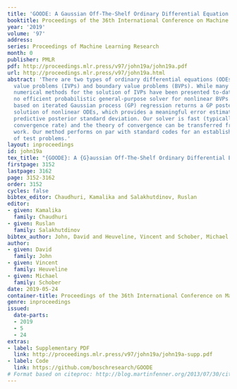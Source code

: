 ```yaml
---
title: 'GOODE: A Gaussian Off-The-Shelf Ordinary Differential Equation Solver'
booktitle: Proceedings of the 36th International Conference on Machine Learning
year: '2019'
volume: '97'
address: 
series: Proceedings of Machine Learning Research
month: 0
publisher: PMLR
pdf: http://proceedings.mlr.press/v97/john19a/john19a.pdf
url: http://proceedings.mlr.press/v97/john19a.html
abstract: 'There are two types of ordinary differential equations (ODEs): initial
  value problems (IVPs) and boundary value problems (BVPs). While many probabilistic
  numerical methods for the solution of IVPs have been presented to-date, there exists
  no efficient probabilistic general-purpose solver for nonlinear BVPs. Our method
  based on iterated Gaussian process (GP) regression returns a GP posterior over the
  solution of nonlinear ODEs, which provides a meaningful error estimation via its
  predictive posterior standard deviation. Our solver is fast (typically of quadratic
  convergence rate) and the theory of convergence can be transferred from prior non-probabilistic
  work. Our method performs on par with standard codes for an established benchmark
  of test problems.'
layout: inproceedings
id: john19a
tex_title: "{GOODE}: A {G}aussian Off-The-Shelf Ordinary Differential Equation Solver"
firstpage: 3152
lastpage: 3162
page: 3152-3162
order: 3152
cycles: false
bibtex_editor: Chaudhuri, Kamalika and Salakhutdinov, Ruslan
editor:
- given: Kamalika
  family: Chaudhuri
- given: Ruslan
  family: Salakhutdinov
bibtex_author: John, David and Heuveline, Vincent and Schober, Michael
author:
- given: David
  family: John
- given: Vincent
  family: Heuveline
- given: Michael
  family: Schober
date: 2019-05-24
container-title: Proceedings of the 36th International Conference on Machine Learning
genre: inproceedings
issued:
  date-parts:
  - 2019
  - 5
  - 24
extras:
- label: Supplementary PDF
  link: http://proceedings.mlr.press/v97/john19a/john19a-supp.pdf
- label: Code
  link: https://github.com/boschresearch/GOODE
# Format based on citeproc: http://blog.martinfenner.org/2013/07/30/citeproc-yaml-for-bibliographies/
---
```

